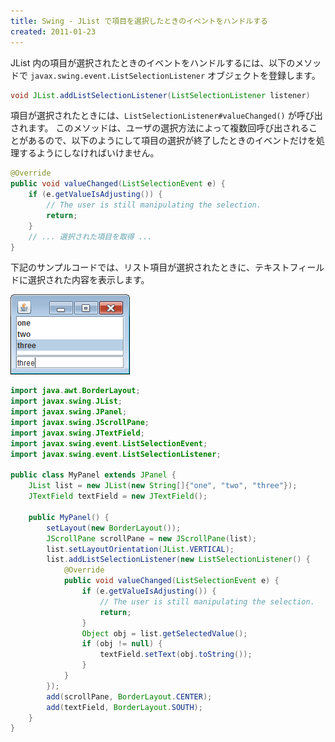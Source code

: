 ```yaml
---
title: Swing - JList で項目を選択したときのイベントをハンドルする
created: 2011-01-23
---
```


JList 内の項目が選択されたときのイベントをハンドルするには、以下のメソッドで `javax.swing.event.ListSelectionListener` オブジェクトを登録します。

~~~ java
void JList.addListSelectionListener(ListSelectionListener listener)
~~~

項目が選択されたときには、`ListSelectionListener#valueChanged()` が呼び出されます。
このメソッドは、ユーザの選択方法によって複数回呼び出されることがあるので、以下のようにして項目の選択が終了したときのイベントだけを処理するようにしなければいけません。

~~~ java
@Override
public void valueChanged(ListSelectionEvent e) {
    if (e.getValueIsAdjusting()) {
        // The user is still manipulating the selection.
        return;
    }
    // ... 選択された項目を取得 ...
}
~~~

下記のサンプルコードでは、リスト項目が選択されたときに、テキストフィールドに選択された内容を表示します。

![jlist-event.png](./jlist-event.png)

~~~ java
import java.awt.BorderLayout;
import javax.swing.JList;
import javax.swing.JPanel;
import javax.swing.JScrollPane;
import javax.swing.JTextField;
import javax.swing.event.ListSelectionEvent;
import javax.swing.event.ListSelectionListener;

public class MyPanel extends JPanel {
    JList list = new JList(new String[]{"one", "two", "three"});
    JTextField textField = new JTextField();

    public MyPanel() {
        setLayout(new BorderLayout());
        JScrollPane scrollPane = new JScrollPane(list);
        list.setLayoutOrientation(JList.VERTICAL);
        list.addListSelectionListener(new ListSelectionListener() {
            @Override
            public void valueChanged(ListSelectionEvent e) {
                if (e.getValueIsAdjusting()) {
                    // The user is still manipulating the selection.
                    return;
                }
                Object obj = list.getSelectedValue();
                if (obj != null) {
                    textField.setText(obj.toString());
                }
            }
        });
        add(scrollPane, BorderLayout.CENTER);
        add(textField, BorderLayout.SOUTH);
    }
}
~~~

